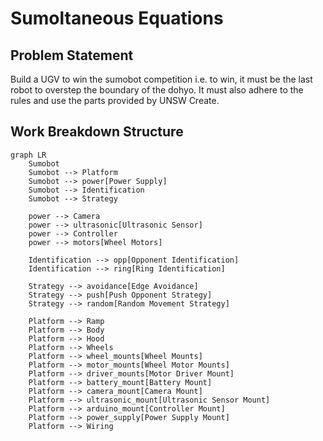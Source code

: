 # Sumoltaneous Equations

## Problem Statement

Build a UGV to win the sumobot competition i.e. to win, it must be the last robot to overstep the boundary of the dohyo. It must also adhere to the rules and use the parts provided by UNSW Create.

## Work Breakdown Structure

```mermaid
graph LR
    Sumobot
    Sumobot --> Platform
    Sumobot --> power[Power Supply]
    Sumobot --> Identification
    Sumobot --> Strategy

    power --> Camera
    power --> ultrasonic[Ultrasonic Sensor]
    power --> Controller
    power --> motors[Wheel Motors]

    Identification --> opp[Opponent Identification]
    Identification --> ring[Ring Identification]

    Strategy --> avoidance[Edge Avoidance]
    Strategy --> push[Push Opponent Strategy]
    Strategy --> random[Random Movement Strategy]

    Platform --> Ramp
    Platform --> Body
    Platform --> Hood
    Platform --> Wheels
    Platform --> wheel_mounts[Wheel Mounts]
    Platform --> motor_mounts[Wheel Motor Mounts]
    Platform --> driver_mounts[Motor Driver Mount]
    Platform --> battery_mount[Battery Mount]
    Platform --> camera_mount[Camera Mount]
    Platform --> ultrasonic_mount[Ultrasonic Sensor Mount]
    Platform --> arduino_mount[Controller Mount]
    Platform --> power_supply[Power Supply Mount]
    Platform --> Wiring
```
